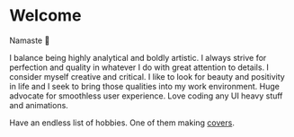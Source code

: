 # Welcome

Namaste 🙏

I balance being highly analytical and boldly artistic. I always strive for perfection and quality in whatever I do with great attention to details. I consider myself creative and critical. I like to look for beauty and positivity in life and I seek to bring those qualities into my work environment.
Huge advocate for smoothless user experience.
Love coding any UI heavy stuff and animations. 

Have an endless list of hobbies.
One of them making [covers](https://www.youtube.com/@ZoeFanniSmith). 


